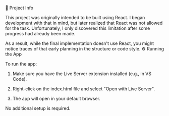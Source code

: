 📘 Project Info

This project was originally intended to be built using React. I began development with that in mind, but later realized that React was not allowed for the task. Unfortunately, I only discovered this limitation after some progress had already been made.

As a result, while the final implementation doesn't use React, you might notice traces of that early planning in the structure or code style.
⚙️ Running the App

To run the app:

  1.   Make sure you have the Live Server extension installed (e.g., in VS Code).

  2.  Right-click on the index.html file and select "Open with Live Server".

  3.  The app will open in your default browser.

No additional setup is required.
